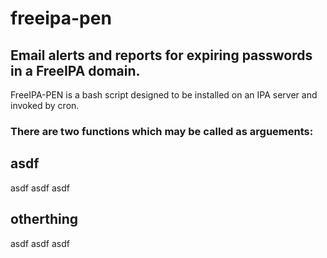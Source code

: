 # freeipa-pen
## Email alerts and reports for expiring passwords in a FreeIPA domain.

FreeIPA-PEN is a bash script designed to be installed on an IPA server and invoked by cron.  

### There are two functions which may be called as arguements:  

## asdf
asdf asdf asdf  

## otherthing  
asdf asdf asdf  
